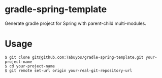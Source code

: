 # gradle-spring-template
Generate gradle project for Spring with parent-child multi-modules.

# Usage

```shell
$ git clone git@github.com:Tabuyos/gradle-spring-template.git your-project-name
$ cd your-project-name
$ git remote set-url origin your-real-git-repository-url
```

